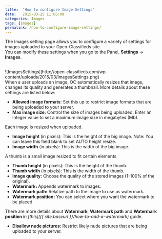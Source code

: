 ```yaml
---
title:  "How to configure Image Settings"
date:   2015-03-25 11:06:08
categories: Images
tags: [Images]
permalink: /how-to-configure-image-settings/
---
```

The Images setting page allows you to configure a variety of settings for images uploaded to your Open-Classifieds site. <br>
You can modify these settings when you go to the Panel, **Settings** -> **Images**. 

<br>
![ImagesSettings](http://open-classifieds.com/wp-content/uploads/2015/03/ImagesSettings.png) 

<br>
When a user uploads an image, OC automatically resizes that image, changes its quality and generates a thumbnail. More details about these settings are listed below: 

+ **Allowed image formats:** Set this up to restrict image formats that are being uploaded to your server.
+ **Max image size:** Control the size of images being uploaded. Enter an integer value to set a maximum image size in megabytes (Mb).

Each image is resized when uploaded. 

+ **Image height** (in pixels): This is the height of the big image. Note: You can leave this field blank to set AUTO height resize.
+ **Image width** (in pixels): This is the width of the big image.

A thumb is a small image resized to fit certain elements. 

+ **Thumb height** (in pixels): This is the height of the thumb.
+ **Thumb width** (in pixels): This is the width of the thumb.
+ **Image quality:** Choose the quality of the stored images (1-100% of the original).
+ **Watermark:** Appends watermark to images.
+ **Watermark path:** Relative path to the image to use as watermark.
+ **Watermark position:** You can select where you want the watermark to be placed. 

There are more details about **Watermark**, **Watermark path** and **Watermark position** in _[this]({{ site.baseurl }}/how-to-add-a-watermark)_ guide. 

+ **Disallow nude pictures:** Restrict likely nude pictures that are being uploaded to your server.

